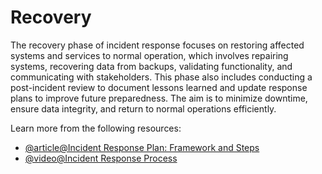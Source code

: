 # Recovery

The recovery phase of incident response focuses on restoring affected systems and services to normal operation, which involves repairing systems, recovering data from backups, validating functionality, and communicating with stakeholders. This phase also includes conducting a post-incident review to document lessons learned and update response plans to improve future preparedness. The aim is to minimize downtime, ensure data integrity, and return to normal operations efficiently.

Learn more from the following resources:

- [@article@Incident Response Plan: Framework and Steps](https://www.crowdstrike.com/cybersecurity-101/incident-response/incident-response-steps/)
- [@video@Incident Response Process](https://www.youtube.com/watch?v=fU_w8Ou9RVg)
